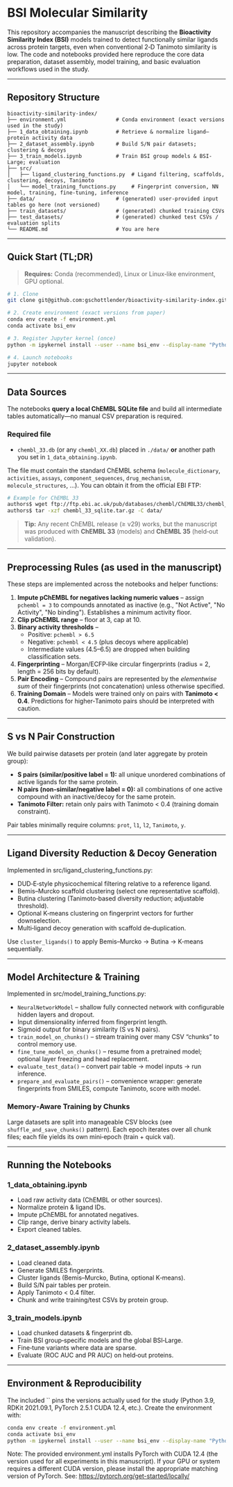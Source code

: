 # BSI Molecular Similarity

This repository accompanies the manuscript describing the **Bioactivity Similarity Index (BSI)** models trained to detect functionally similar ligands across protein targets, even when conventional 2‑D Tanimoto similarity is low. The code and notebooks provided here reproduce the core data preparation, dataset assembly, model training, and basic evaluation workflows used in the study.

---

## Repository Structure

```
bioactivity-similarity-index/
├── environment.yml                # Conda environment (exact versions used in the study)
├── 1_data_obtaining.ipynb         # Retrieve & normalize ligand–protein activity data
├── 2_dataset_assembly.ipynb       # Build S/N pair datasets; clustering & decoys
├── 3_train_models.ipynb           # Train BSI group models & BSI-Large; evaluation
├── src/
│   ├── ligand_clustering_functions.py  # Ligand filtering, scaffolds, clustering, decoys, Tanimoto
│   └── model_training_functions.py     # Fingerprint conversion, NN model, training, fine‑tuning, inference
├── data/                          # (generated) user-provided input tables go here (not versioned)
├── train_datasets/                # (generated) chunked training CSVs
├── test_datasets/                 # (generated) chunked test CSVs / evaluation splits
└── README.md                      # You are here
```

---

## Quick Start (TL;DR)

> **Requires:** Conda (recommended), Linux or Linux‑like environment, GPU optional.

```bash
# 1. Clone
git clone git@github.com:gschottlender/bioactivity-similarity-index.git && cd bioactivity-similarity-index

# 2. Create environment (exact versions from paper)
conda env create -f environment.yml
conda activate bsi_env

# 3. Register Jupyter kernel (once)
python -m ipykernel install --user --name bsi_env --display-name "Python (bsi_env)"

# 4. Launch notebooks
jupyter notebook
```

---

## Data Sources

The notebooks **query a local ChEMBL SQLite file** and build all intermediate tables automatically—no manual CSV preparation is required.

### Required file

- `chembl_33.db` (or any `chembl_XX.db`) placed in `./data/` **or** another path you set in `1_data_obtaining.ipynb`.

The file must contain the standard ChEMBL schema (`molecule_dictionary`, `activities`, `assays`, `component_sequences`, `drug_mechanism`, `molecule_structures`, …). You can obtain it from the official EBI FTP:

```bash
# Example for ChEMBL 33
authors$ wget ftp://ftp.ebi.ac.uk/pub/databases/chembl/ChEMBL33/chembl_33_sqlite.tar.gz
authors$ tar -xzf chembl_33_sqlite.tar.gz -C data/
```

> **Tip:** Any recent ChEMBL release (≥ v29) works, but the manuscript was produced with **ChEMBL 33** (models) and **ChEMBL 35** (held‑out validation).

---

## Preprocessing Rules (as used in the manuscript)

These steps are implemented across the notebooks and helper functions:

1. **Impute pChEMBL for negatives lacking numeric values** – assign `pchembl = 3` to compounds annotated as inactive (e.g., "Not Active", "No Activity", "No binding"). Establishes a minimum activity floor.
2. **Clip pChEMBL range** – floor at 3, cap at 10.
3. **Binary activity thresholds** –
   - Positive: `pchembl > 6.5`
   - Negative: `pchembl < 4.5` (plus decoys where applicable)
   - Intermediate values (4.5–6.5) are dropped when building classification sets.
4. **Fingerprinting** – Morgan/ECFP‑like circular fingerprints (radius = 2, length = 256 bits by default).
5. **Pair Encoding** – Compound pairs are represented by the *elementwise sum* of their fingerprints (not concatenation) unless otherwise specified.
6. **Training Domain** – Models were trained only on pairs with **Tanimoto < 0.4**. Predictions for higher‑Tanimoto pairs should be interpreted with caution.

---

## S vs N Pair Construction

We build pairwise datasets per protein (and later aggregate by protein group):

- **S pairs (similar/positive label = 1):** all unique unordered combinations of active ligands for the same protein.
- **N pairs (non‑similar/negative label = 0):** all combinations of one active compound with an inactive/decoy for the same protein.
- **Tanimoto Filter:** retain only pairs with Tanimoto < 0.4 (training domain constraint).

Pair tables minimally require columns: `prot`, `l1`, `l2`, `Tanimoto`, `y`.

---

## Ligand Diversity Reduction & Decoy Generation

Implemented in src/ligand_clustering_functions.py:

- DUD‑E‑style physicochemical filtering relative to a reference ligand.
- Bemis–Murcko scaffold clustering (select one representative scaffold).
- Butina clustering (Tanimoto‑based diversity reduction; adjustable threshold).
- Optional K‑means clustering on fingerprint vectors for further downselection.
- Multi‑ligand decoy generation with scaffold de‑duplication.

Use `cluster_ligands()` to apply Bemis–Murcko → Butina → K‑means sequentially.

---

## Model Architecture & Training

Implemented in src/model_training_functions.py:

- `NeuralNetworkModel` – shallow fully connected network with configurable hidden layers and dropout.
- Input dimensionality inferred from fingerprint length.
- Sigmoid output for binary similarity (S vs N pairs).
- `train_model_on_chunks()` – stream training over many CSV “chunks” to control memory use.
- `fine_tune_model_on_chunks()` – resume from a pretrained model; optional layer freezing and head replacement.
- `evaluate_test_data()` – convert pair table → model inputs → run inference.
- `prepare_and_evaluate_pairs()` – convenience wrapper: generate fingerprints from SMILES, compute Tanimoto, score with model.

### Memory‑Aware Training by Chunks

Large datasets are split into manageable CSV blocks (see `shuffle_and_save_chunks()` pattern). Each epoch iterates over all chunk files; each file yields its own mini‑epoch (train + quick val).

---

## Running the Notebooks

### 1_data_obtaining.ipynb

- Load raw activity data (ChEMBL or other sources).
- Normalize protein & ligand IDs.
- Impute pChEMBL for annotated negatives.
- Clip range, derive binary activity labels.
- Export cleaned tables.

### 2_dataset_assembly.ipynb

- Load cleaned data.
- Generate SMILES fingerprints.
- Cluster ligands (Bemis–Murcko, Butina, optional K‑means).
- Build S/N pair tables per protein.
- Apply Tanimoto < 0.4 filter.
- Chunk and write training/test CSVs by protein group.

### 3_train_models.ipynb

- Load chunked datasets & fingerprint db.
- Train BSI group‑specific models and the global BSI‑Large.
- Fine‑tune variants where data are sparse.
- Evaluate (ROC AUC and PR AUC) on held‑out proteins.

---


## Environment & Reproducibility

The included \`\` pins the versions actually used for the study (Python 3.9, RDKit 2021.09.1, PyTorch 2.5.1 CUDA 12.4, etc.). Create the environment with:

```bash
conda env create -f environment.yml
conda activate bsi_env
python -m ipykernel install --user --name bsi_env --display-name "Python (bsi_env)"
```

Note:
The provided environment.yml installs PyTorch with CUDA 12.4 (the version used for all experiments in this manuscript).
If your GPU or system requires a different CUDA version,
please install the appropriate matching version of PyTorch.
See: https://pytorch.org/get-started/locally/

